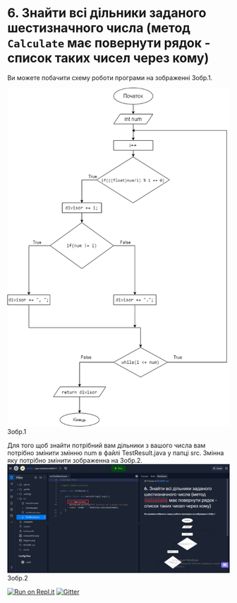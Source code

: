 # 6. Знайти всі дільники заданого шестизначного числа (метод ```Calculate``` має повернути рядок - список таких чисел через кому)
Ви можете побачити схему роботи програми на зображенні Зобр.1.

![](https://raw.githubusercontent.com/ppc-ntu-khpi/java-methods-batl64/master/Diagram.png)
                                                     Зобр.1

Для того щоб знайти потрібний вам дільники з вашого числа вам потрібно змінити змінню num в файлі TestResult.java у папці src. Змінна яку потрібно змінити зображенна на Зобр.2.
![](https://raw.githubusercontent.com/ppc-ntu-khpi/java-methods-batl64/master/IMG.png)
                                                     Зобр.2

[![Run on Repl.it](https://repl.it/badge/github/ppc-ntu-khpi/identifiers-types-starter)](https://repl.it/github/ppc-ntu-khpi/java-methods-batl64) [![Gitter](https://badges.gitter.im/PPC-SE-2020/OOP.svg)](https://gitter.im/PPC-SE-2020/OOP?utm_source=badge&utm_medium=badge&utm_campaign=pr-badge)

